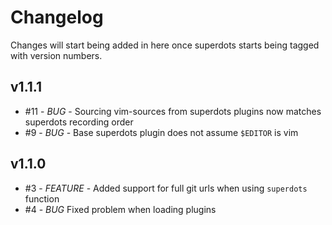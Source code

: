 # Changelog

Changes will start being added in here once superdots starts being tagged
with version numbers.

## v1.1.1

* #11 - *BUG* - Sourcing vim-sources from superdots plugins now matches superdots recording order
* #9 - *BUG* - Base superdots plugin does not assume `$EDITOR` is vim

## v1.1.0

* #3 - *FEATURE* - Added support for full git urls when using `superdots` function
* #4 - *BUG* Fixed problem when loading plugins
